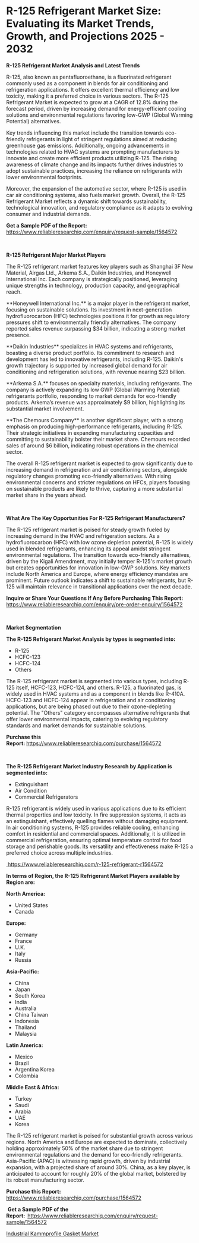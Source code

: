 <p><h1>R-125 Refrigerant Market Size: Evaluating its Market Trends, Growth, and Projections 2025 - 2032</h1></p><p><strong>R-125 Refrigerant Market Analysis and Latest Trends</strong></p>
<p><p>R-125, also known as pentafluoroethane, is a fluorinated refrigerant commonly used as a component in blends for air conditioning and refrigeration applications. It offers excellent thermal efficiency and low toxicity, making it a preferred choice in various sectors. The R-125 Refrigerant Market is expected to grow at a CAGR of 12.8% during the forecast period, driven by increasing demand for energy-efficient cooling solutions and environmental regulations favoring low-GWP (Global Warming Potential) alternatives.</p><p>Key trends influencing this market include the transition towards eco-friendly refrigerants in light of stringent regulations aimed at reducing greenhouse gas emissions. Additionally, ongoing advancements in technologies related to HVAC systems are prompting manufacturers to innovate and create more efficient products utilizing R-125. The rising awareness of climate change and its impacts further drives industries to adopt sustainable practices, increasing the reliance on refrigerants with lower environmental footprints.</p><p>Moreover, the expansion of the automotive sector, where R-125 is used in car air conditioning systems, also fuels market growth. Overall, the R-125 Refrigerant Market reflects a dynamic shift towards sustainability, technological innovation, and regulatory compliance as it adapts to evolving consumer and industrial demands.</p></p>
<p><strong>Get a Sample PDF of the Report:&nbsp;</strong> <a href="https://www.reliableresearchiq.com/enquiry/request-sample/1564572?utm_campaign=1835&utm_medium=2&utm_source=Github&utm_content=ia&utm_term=02042025&utm_id=r-125-refrigerant">https://www.reliableresearchiq.com/enquiry/request-sample/1564572</a></p>
<p>&nbsp;</p>
<p><strong>R-125 Refrigerant Major Market Players</strong></p>
<p><p>The R-125 refrigerant market features key players such as Shanghai 3F New Material, Airgas Ltd., Arkema S.A., Daikin Industries, and Honeywell International Inc. Each company is strategically positioned, leveraging unique strengths in technology, production capacity, and geographical reach.</p><p>**Honeywell International Inc.** is a major player in the refrigerant market, focusing on sustainable solutions. Its investment in next-generation hydrofluorocarbon (HFC) technologies positions it for growth as regulatory pressures shift to environmentally friendly alternatives. The company reported sales revenue surpassing $34 billion, indicating a strong market presence.</p><p>**Daikin Industries** specializes in HVAC systems and refrigerants, boasting a diverse product portfolio. Its commitment to research and development has led to innovative refrigerants, including R-125. Daikin's growth trajectory is supported by increased global demand for air conditioning and refrigeration solutions, with revenue nearing $23 billion.</p><p>**Arkema S.A.** focuses on specialty materials, including refrigerants. The company is actively expanding its low GWP (Global Warming Potential) refrigerants portfolio, responding to market demands for eco-friendly products. Arkema’s revenue was approximately $9 billion, highlighting its substantial market involvement.</p><p>**The Chemours Company** is another significant player, with a strong emphasis on producing high-performance refrigerants, including R-125. Their strategic initiatives in expanding manufacturing capacities and committing to sustainability bolster their market share. Chemours recorded sales of around $6 billion, indicating robust operations in the chemical sector.</p><p>The overall R-125 refrigerant market is expected to grow significantly due to increasing demand in refrigeration and air conditioning sectors, alongside regulatory changes promoting eco-friendly alternatives. With rising environmental concerns and stricter regulations on HFCs, players focusing on sustainable products are likely to thrive, capturing a more substantial market share in the years ahead.</p></p>
<p>&nbsp;</p>
<p><strong>What Are The Key Opportunities For R-125 Refrigerant Manufacturers?</strong></p>
<p><p>The R-125 refrigerant market is poised for steady growth fueled by increasing demand in the HVAC and refrigeration sectors. As a hydrofluorocarbon (HFC) with low ozone depletion potential, R-125 is widely used in blended refrigerants, enhancing its appeal amidst stringent environmental regulations. The transition towards eco-friendly alternatives, driven by the Kigali Amendment, may initially temper R-125's market growth but creates opportunities for innovation in low-GWP solutions. Key markets include North America and Europe, where energy efficiency mandates are prominent. Future outlook indicates a shift to sustainable refrigerants, but R-125 will maintain relevance in transitional applications over the next decade.</p></p>
<p><strong>Inquire or Share Your Questions If Any Before Purchasing This Report:</strong> <a href="https://www.reliableresearchiq.com/enquiry/pre-order-enquiry/1564572?utm_campaign=1835&utm_medium=2&utm_source=Github&utm_content=ia&utm_term=02042025&utm_id=r-125-refrigerant">https://www.reliableresearchiq.com/enquiry/pre-order-enquiry/1564572</a></p>
<p>&nbsp;</p>
<p><strong>Market Segmentation</strong></p>
<p><strong>The R-125 Refrigerant Market Analysis by types is segmented into:</strong></p>
<p><ul><li>R-125</li><li>HCFC-123</li><li>HCFC-124</li><li>Others</li></ul></p>
<p><p>The R-125 refrigerant market is segmented into various types, including R-125 itself, HCFC-123, HCFC-124, and others. R-125, a fluorinated gas, is widely used in HVAC systems and as a component in blends like R-410A. HCFC-123 and HCFC-124 appear in refrigeration and air conditioning applications, but are being phased out due to their ozone-depleting potential. The "Others" category encompasses alternative refrigerants that offer lower environmental impacts, catering to evolving regulatory standards and market demands for sustainable solutions.</p></p>
<p><strong>Purchase this Report:&nbsp;</strong><a href="https://www.reliableresearchiq.com/purchase/1564572?utm_campaign=1835&utm_medium=2&utm_source=Github&utm_content=ia&utm_term=02042025&utm_id=r-125-refrigerant">https://www.reliableresearchiq.com/purchase/1564572</a></p>
<p>&nbsp;</p>
<p><strong>The R-125 Refrigerant Market Industry Research by Application is segmented into:</strong></p>
<p><ul><li>Extinguishant</li><li>Air Condition</li><li>Commercial Refrigerators</li></ul></p>
<p><p>R-125 refrigerant is widely used in various applications due to its efficient thermal properties and low toxicity. In fire suppression systems, it acts as an extinguishant, effectively quelling flames without damaging equipment. In air conditioning systems, R-125 provides reliable cooling, enhancing comfort in residential and commercial spaces. Additionally, it is utilized in commercial refrigeration, ensuring optimal temperature control for food storage and perishable goods. Its versatility and effectiveness make R-125 a preferred choice across multiple industries.</p></p>
<p><a href="https://www.reliableresearchiq.com/r-125-refrigerant-r1564572?utm_campaign=1835&utm_medium=2&utm_source=Github&utm_content=ia&utm_term=02042025&utm_id=r-125-refrigerant">&nbsp;https://www.reliableresearchiq.com/r-125-refrigerant-r1564572</a></p>
<p><strong>In terms of Region, the R-125 Refrigerant Market Players available by Region are:</strong></p>
<p>
    <p> <strong> North America: </strong>
        <ul>
            <li>United States</li>
            <li>Canada</li>
        </ul>
        </p> 
    <p> <strong> Europe: </strong>
        <ul>
            <li>Germany</li>
            <li>France</li>
            <li>U.K.</li>
            <li>Italy</li>
            <li>Russia</li>
        </ul>
        </p> 
    <p> <strong> Asia-Pacific: </strong>
        <ul>
            <li>China</li>
            <li>Japan</li>
            <li>South Korea</li>
            <li>India</li>
            <li>Australia</li>
            <li>China Taiwan</li>
            <li>Indonesia</li>
            <li>Thailand</li>
            <li>Malaysia</li>
        </ul>
        </p> 
    <p> <strong> Latin America: </strong>
        <ul>
            <li>Mexico</li>
            <li>Brazil</li>
            <li>Argentina Korea</li>
            <li>Colombia</li>
        </ul>
        </p> 
    <p> <strong> Middle East & Africa: </strong>
        <ul>
            <li>Turkey</li>
            <li>Saudi</li>
            <li>Arabia</li>
            <li>UAE</li>
            <li>Korea</li>
        </ul>
    </p>
    </p>
<p><p>The R-125 refrigerant market is poised for substantial growth across various regions. North America and Europe are expected to dominate, collectively holding approximately 50% of the market share due to stringent environmental regulations and the demand for eco-friendly refrigerants. Asia-Pacific (APAC) is witnessing rapid growth, driven by industrial expansion, with a projected share of around 30%. China, as a key player, is anticipated to account for roughly 20% of the global market, bolstered by its robust manufacturing sector.</p></p>
<p><strong>Purchase this Report: </strong><a href="https://www.reliableresearchiq.com/purchase/1564572?utm_campaign=1835&utm_medium=2&utm_source=Github&utm_content=ia&utm_term=02042025&utm_id=r-125-refrigerant">https://www.reliableresearchiq.com/purchase/1564572</a></p>
<p>&nbsp;<strong>Get a Sample PDF of the Report:&nbsp;&nbsp;</strong><a href="https://www.reliableresearchiq.com/enquiry/request-sample/1564572?utm_campaign=1835&utm_medium=2&utm_source=Github&utm_content=ia&utm_term=02042025&utm_id=r-125-refrigerant">https://www.reliableresearchiq.com/enquiry/request-sample/1564572</a></p>
<p><strong></strong></p>
<p><p><a href="https://github.com/kaidaloeckf7/Market-Research-Report-List-1/blob/main/industrial-kammprofile-gasket-market.md?utm_campaign=1835&utm_medium=2&utm_source=Github&utm_content=ia&utm_term=02042025&utm_id=r-125-refrigerant">Industrial Kammprofile Gasket Market</a></p></p>
